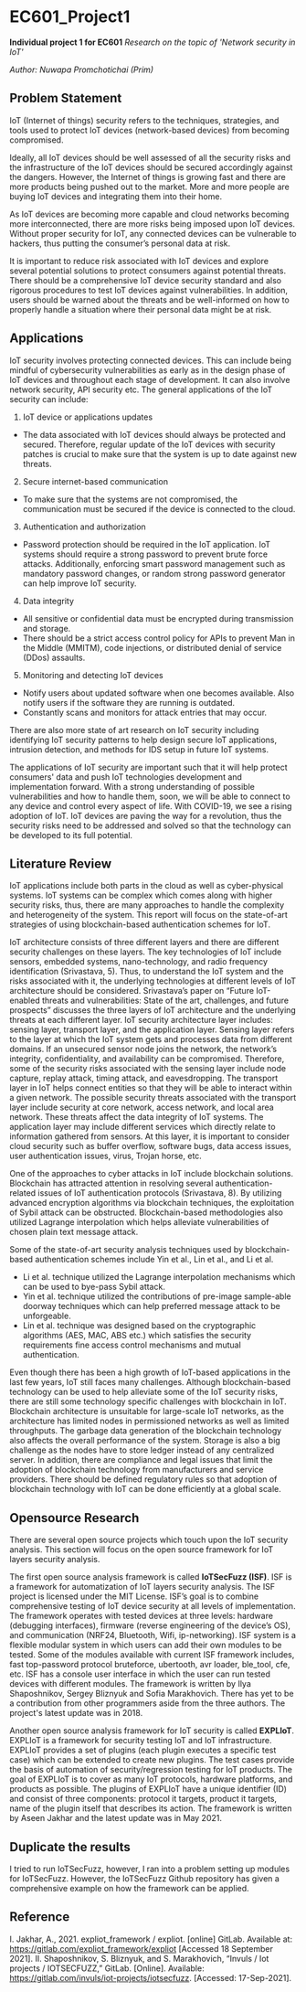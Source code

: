 # EC601_Project1
**Individual project 1 for EC601**
*Research on the topic of 'Network security in IoT'*

*Author: Nuwapa Promchotichai (Prim)*

## Problem Statement
IoT (Internet of things) security refers to the techniques, strategies, and tools used to protect IoT devices (network-based devices) from becoming compromised. 

Ideally, all IoT devices should be well assessed of all the security risks and the infrastructure of the IoT devices should be secured accordingly against the dangers. However, the Internet of things is growing fast and there are more products being pushed out to the market. More and more people are buying IoT devices and integrating them into their home. 

As IoT devices are becoming more capable and cloud networks becoming more interconnected, there are more risks being imposed upon IoT devices. Without proper security for IoT, any connected devices can be vulnerable to hackers, thus putting the consumer’s personal data at risk.

It is important to reduce risk associated with IoT devices and explore several potential solutions to protect consumers against potential threats. There should be a comprehensive IoT device security standard and also rigorous procedures to test IoT devices against vulnerabilities. In addition, users should be warned about the threats and be well-informed on how to properly handle a situation where their personal data might be at risk.

## Applications
IoT security involves protecting connected devices. This can include being mindful of cybersecurity vulnerabilities as early as in the design phase of IoT devices and throughout each stage of development. It can also involve network security, API security etc. The general applications of the IoT security can include:
1. IoT device or applications updates
  * The data associated with IoT devices should always be protected and secured. Therefore, regular update of the IoT devices with security patches is crucial to make sure that the system is up to date against new threats.
2. Secure internet-based communication 
  * To make sure that the systems are not compromised, the communication must be secured if the device is connected to the cloud.
3. Authentication and authorization
  * Password protection should be required in the IoT application. IoT systems should require a strong password to prevent brute force attacks. Additionally, enforcing smart password management such as mandatory password changes, or random strong password generator can help improve IoT security.
4. Data integrity
  * All sensitive or confidential data must be encrypted during transmission and storage. 
  * There should be a strict access control policy for APIs to prevent Man in the Middle (MMITM), code injections, or distributed denial of service (DDos) assaults.
5. Monitoring and detecting IoT devices
  * Notify users about updated software when one becomes available. Also notify users if the software they are running is outdated. 
  * Constantly scans and monitors for attack entries that may occur.

There are also more state of art research on IoT security including identifying IoT security patterns to help design secure IoT applications, intrusion detection, and methods for IDS setup in future IoT systems.

The applications of IoT security are important such that it will help protect consumers' data and push IoT technologies development and implementation forward. With a strong understanding of possible vulnerabilities and how to handle them, soon, we will be able to connect to any device and control every aspect of life. With COVID-19, we see a rising adoption of IoT. IoT devices are paving the way for a revolution, thus the security risks need to be addressed and solved so that the technology can be developed to its full potential.

## Literature Review

 IoT applications include both parts in the cloud as well as cyber-physical systems. IoT systems can be complex which comes along with higher security risks, thus, there are many approaches to handle the complexity and heterogeneity of the system. This report will focus on the state-of-art strategies of using blockchain-based authentication schemes for IoT.
 
IoT architecture consists of three different layers and there are different security challenges on these layers. The key technologies of IoT include sensors, embedded systems, nano-technology, and radio frequency identification (Srivastava, 5). Thus, to understand the IoT system and the risks associated with it, the underlying technologies at different levels of IoT architecture should be considered. 
Srivastava’s paper on “Future IoT-enabled threats and vulnerabilities: State of the art, challenges, and future prospects” discusses the three layers of IoT architecture and the underlying threats at each different layer. IoT security architecture layer includes: sensing layer, transport layer, and the application layer. Sensing layer refers to the layer at which the IoT system gets and processes data from different domains. If an unsecured sensor node joins the network, the network’s integrity, confidentiality, and availability can be compromised. Therefore, some of the security risks associated with the sensing layer include node capture, replay attack, timing attack, and eavesdropping. The transport layer in IoT helps connect entities so that they will be able to interact within a given network. The possible security threats associated with the transport layer include security at core network, access network, and local area network. These threats affect the data integrity of IoT systems. The application layer may include different services which directly relate to information gathered from sensors. At this layer, it is important to consider cloud security such as buffer overflow, software bugs, data access issues, user authentication issues, virus, Trojan horse, etc.

One of the approaches to cyber attacks in IoT include blockchain solutions. Blockchain has attracted attention in resolving several authentication-related issues of IoT authentication protocols (Srivastava, 8). By utilizing advanced encryption algorithms via blockchain techniques, the exploitation of Sybil attack can be obstructed. Blockchain-based methodologies also utilized Lagrange interpolation which helps alleviate vulnerabilities of chosen plain text message attack.

Some of the state-of-art security analysis techniques used by blockchain-based authentication schemes include Yin et al., Lin et al., and Li et al.
* Li et al. technique utilized the Lagrange interpolation mechanisms which can be used to bye-pass Sybil attack. 
* Yin et al. technique utilized the contributions of pre-image sample-able doorway techniques which can help preferred message attack to be unforgeable. 
* Lin et al. technique was designed based on the cryptographic algorithms (AES, MAC, ABS etc.) which satisfies the security requirements fine access control mechanisms and mutual authentication.

Even though there has been a high growth of IoT-based applications in the last few years, IoT still faces many challenges. Although blockchain-based technology can be used to help alleviate some of the IoT security risks, there are still some technology specific challenges with blockchain in IoT. Blockchain architecture is unsuitable for large-scale IoT networks, as the architecture has limited nodes in permissioned networks as well as limited throughputs. The garbage data generation of the blockchain technology also affects the overall performance of the system. Storage is also a big challenge as the nodes have to store ledger instead of any centralized server. In addition, there are compliance and legal issues that limit the adoption of blockchain technology from manufacturers and service providers. There should be defined regulatory rules so that adoption of blockchain technology with IoT can be done efficiently at a global scale.

## Opensource Research
There are several open source projects which touch upon the IoT security analysis. This section will focus on the open source framework for IoT layers security analysis. 

The first open source analysis framework is called **IoTSecFuzz (ISF)**. ISF is a framework for automatization of IoT layers security analysis. The ISF project is licensed under the MIT License. ISF’s goal is to combine comprehensive testing of IoT device security at all levels of implementation. The framework operates with tested devices at three levels: hardware (debugging interfaces), firmware (reverse engineering of the device’s OS), and communication (NRF24, Bluetooth, Wifi, ip-networking). ISF system is a flexible modular system in which users can add their own modules to be tested. Some of the modules available with current ISF framework includes, fast top-password protocol bruteforce, ubertooth, avr loader, ble_tool, cfe, etc. ISF has a console user interface in which the user can run tested devices with different modules. The framework is written by Ilya Shaposhnikov, Sergey Bliznyuk and Sofia Marakhovich. There has yet to be a contribution from other programmers aside from the three authors. The project's latest update was in 2018.

Another open source analysis framework for IoT security is called **EXPLIoT**. EXPLIoT is a framework for security testing IoT and IoT infrastructure. EXPLIoT provides a set of plugins (each plugin executes a specific test case) which can be extended to create new plugins. The test cases provide the basis of automation of security/regression testing for IoT products. The goal of EXPLIoT is to cover as many IoT protocols, hardware platforms, and products as possible. The plugins of EXPLIoT have a unique identifier (ID) and consist of three components: protocol it targets, product it targets, name of the plugin itself that describes its action. The framework is written by Aseen Jakhar and the latest update was in May 2021. 

## Duplicate the results
I tried to run IoTSecFuzz, however, I ran into a problem setting up modules for IoTSecFuzz. 
However, the IoTSecFuzz Github repository has given a comprehensive example on how the framework can be applied.

## Reference
I. Jakhar, A., 2021. expliot_framework / expliot. [online] GitLab. Available at: <https://gitlab.com/expliot_framework/expliot> [Accessed 18 September 2021].
II. Shaposhnikov, S. Bliznyuk, and S. Marakhovich, “Invuls / Iot projects / IOTSECFUZZ,” GitLab. [Online]. Available: https://gitlab.com/invuls/iot-projects/iotsecfuzz. [Accessed: 17-Sep-2021]. 
